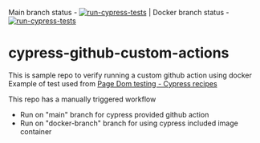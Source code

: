 Main branch status - [![run-cypress-tests](https://github.com/hrmeetsingh/cypress-github-custom-actions/actions/workflows/main.yml/badge.svg?branch=main)](https://github.com/hrmeetsingh/cypress-github-custom-actions/actions/workflows/main.yml) | Docker branch status - [![run-cypress-tests](https://github.com/hrmeetsingh/cypress-github-custom-actions/actions/workflows/main.yml/badge.svg?branch=docker-branch)](https://github.com/hrmeetsingh/cypress-github-custom-actions/actions/workflows/main.yml)


# cypress-github-custom-actions

This is sample repo to verify running a custom github action using docker 
Example of test used from [Page Dom testing - Cypress recipes](https://github.com/cypress-io/cypress-example-recipes/tree/master/examples/testing-dom__page-source)

This repo has a manually triggered workflow
- Run on "main" branch for cypress provided github action
- Run on "docker-branch" branch for using cypress included image container